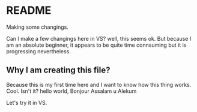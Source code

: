 # README

Making some changings.

Can I make a few changings here in VS?
well, this seems ok. But because I am an absolute beginner, it appears to be quite time connsuming but it is progressing nevertheless.
## Why I am creating this file?


Because this is my first time here and I want to know how this thing works. Cool. Isn't it?
hello world, Bonjour
Assalam u Alekum

Let's try it in VS.
